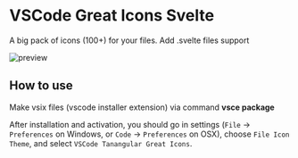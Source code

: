 # VSCode Great Icons Svelte

A big pack of icons (100+) for your files.
Add .svelte files support


![preview](https://github.com/tanangular/vscode-tanangular-great-icons/blob/master/Screen%20Shot%202562-05-13%20at%2015.04.14.png?raw=true)


## How to use
Make vsix files (vscode installer extension) via command
**vsce package**

After installation and activation, you should go in settings (`File` → `Preferences` on Windows, or `Code` → `Preferences` on OSX), choose `File Icon Theme`, and select `VSCode Tanangular Great Icons`.

